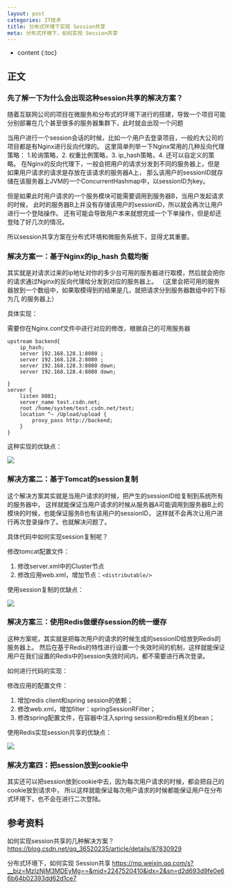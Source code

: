 ```yaml
---
layout: post
categories: IT技术
title: 分布式环境下实现 Session共享
meta: 分布式环境下，如何实现 Session共享 
---
```

* content
{:toc}
  
## 正文

### 先了解一下为什么会出现这种session共享的解决方案？

随着互联网公司的项目在微服务和分布式的环境下进行的搭建，导致一个项目可能分别部署在几个甚至很多的服务器集群下，此时就会出现一个问题

当用户进行一个session会话的时候，比如一个用户去登录项目，一般的大公司的项目都是有Nginx进行反向代理的。
这里简单列举一下Nginx常用的几种反向代理策略：
1.轮询策略，2. 权重比例策略，3. ip_hash策略，4. 还可以自定义的策略。
在Nginx的反向代理下，一般会把用户的请求分发到不同的服务器上，但是如果用户请求的请求是存放在该请求的服务器A上，
那么该用户的sessionID就存储在该服务器上JVM的一个ConcurrentHashmap中，以sessionID为key。

但是如果此时用户请求的一个服务模块可能需要调用到服务器B，当用户发起请求的时候，
此时的服务器B上并没有存储该用户的sessionID，所以就会再次让用户进行一个登陆操作。
还有可能会导致用户本来就想完成一个下单操作，但是却还登陆了好几次的情况。

所以session共享方案在分布式环境和微服务系统下，显得尤其重要。

### 解决方案一：基于Nginx的ip_hash 负载均衡

其实就是对请求过来的ip地址对你的多少台可用的服务器进行取模，然后就会把你的请求通过Nginx的反向代理给分发到对应的服务器上。
（这里会把可用的服务器放到一个数组中，如果取模得到的结果是几，就把请求分到服务器数组中的下标为几 的服务器上）

具体实现：

需要你在Nginx.conf文件中进行对应的修改，根据自己的可用服务器
```
upstream backend{
    ip_hash;
    server 192.168.128.1:8080 ;
    server 192.168.128.2:8080 ;
    server 192.168.128.3:8080 down;
    server 192.168.128.4:8080 down;
 
}
server {
    listen 8081;
    server_name test.csdn.net;
    root /home/system/test.csdn.net/test;
    location ^~ /Upload/upload {
        proxy_pass http://backend;
    }
}
```

这种实现的优缺点：

![]({{site.baseurl}}/images/20211012/20211012113561.png)

### 解决方案二：基于Tomcat的session复制

这个解决方案其实就是当用户请求的时候，把产生的sessionID给复制到系统所有的服务器中，
这样就能保证当用户请求的时候从服务器A可能调用到服务器B上的模块的时候，也能保证服务B也有该用户的sessionID，
这样就不会再次让用户进行再次登录操作了。也就解决问题了。

具体代码中如何实现session复制呢？

修改tomcat配置文件：
1. 修改server.xml中的Cluster节点
2. 修改应用web.xml，增加节点：`<distributable/>`

使用session复制的优缺点：

![]({{site.baseurl}}/images/20211012/20211012113563.png)

### 解决方案三：使用Redis做缓存session的统一缓存

这种方案呢，其实就是把每次用户的请求的时候生成的sessionID给放到Redis的服务器上。
然后在基于Redis的特性进行设置一个失效时间的机制，这样就能保证用户在我们设置的Redis中的session失效时间内，都不需要进行再次登录。

如何进行代码的实现：

修改应用的配置文件：
1. 增加redis client和spring session的依赖；
2. 修改web.xml，增加filter：springSessionRFilter；
3. 修改spring配置文件，在容器中注入spring session和redis相关的bean；

使用Redis实现session共享的优缺点：

![]({{site.baseurl}}/images/20211012/20211012113565.png)

### 解决方案四：把session放到cookie中

其实还可以把session放到cookie中去，因为每次用户请求的时候，都会把自己的cookie放到请求中，
所以这样就能保证每次用户请求的时候都能保证用户在分布式环境下，也不会在进行二次登陆。

## 参考资料

如何实现session共享的几种解决方案？ <https://blog.csdn.net/qq_36520235/article/details/87830929>

分布式环境下，如何实现 Session共享 <https://mp.weixin.qq.com/s?__biz=MzIzNjM3MDEyMg==&mid=2247520410&idx=2&sn=d2d693d9fe0e66b64b02393dd62d1ce7>







